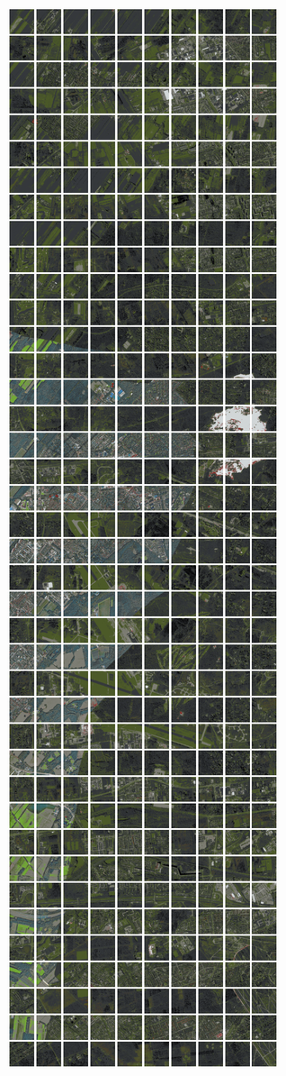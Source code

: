 <html>
<div>
<img src="https://github.com/HakkaTjakka/NL_TILE_MAP/blob/main/18/621/-1047/r.6210.-10470.png" height="44" width="44">
<img src="https://github.com/HakkaTjakka/NL_TILE_MAP/blob/main/18/621/-1047/r.6211.-10470.png" height="44" width="44">
<img src="https://github.com/HakkaTjakka/NL_TILE_MAP/blob/main/18/621/-1047/r.6212.-10470.png" height="44" width="44">
<img src="https://github.com/HakkaTjakka/NL_TILE_MAP/blob/main/18/621/-1047/r.6213.-10470.png" height="44" width="44">
<img src="https://github.com/HakkaTjakka/NL_TILE_MAP/blob/main/18/621/-1047/r.6214.-10470.png" height="44" width="44">
<img src="https://github.com/HakkaTjakka/NL_TILE_MAP/blob/main/18/621/-1047/r.6215.-10470.png" height="44" width="44">
<img src="https://github.com/HakkaTjakka/NL_TILE_MAP/blob/main/18/621/-1047/r.6216.-10470.png" height="44" width="44">
<img src="https://github.com/HakkaTjakka/NL_TILE_MAP/blob/main/18/621/-1047/r.6217.-10470.png" height="44" width="44">
<img src="https://github.com/HakkaTjakka/NL_TILE_MAP/blob/main/18/621/-1047/r.6218.-10470.png" height="44" width="44">
<img src="https://github.com/HakkaTjakka/NL_TILE_MAP/blob/main/18/621/-1047/r.6219.-10470.png" height="44" width="44">
<img src="https://github.com/HakkaTjakka/NL_TILE_MAP/blob/main/18/622/-1047/r.6220.-10470.png" height="44" width="44">
<img src="https://github.com/HakkaTjakka/NL_TILE_MAP/blob/main/18/622/-1047/r.6221.-10470.png" height="44" width="44">
<img src="https://github.com/HakkaTjakka/NL_TILE_MAP/blob/main/18/622/-1047/r.6222.-10470.png" height="44" width="44">
<img src="https://github.com/HakkaTjakka/NL_TILE_MAP/blob/main/18/622/-1047/r.6223.-10470.png" height="44" width="44">
<img src="https://github.com/HakkaTjakka/NL_TILE_MAP/blob/main/18/622/-1047/r.6224.-10470.png" height="44" width="44">
<img src="https://github.com/HakkaTjakka/NL_TILE_MAP/blob/main/18/622/-1047/r.6225.-10470.png" height="44" width="44">
<img src="https://github.com/HakkaTjakka/NL_TILE_MAP/blob/main/18/622/-1047/r.6226.-10470.png" height="44" width="44">
<img src="https://github.com/HakkaTjakka/NL_TILE_MAP/blob/main/18/622/-1047/r.6227.-10470.png" height="44" width="44">
<img src="https://github.com/HakkaTjakka/NL_TILE_MAP/blob/main/18/622/-1047/r.6228.-10470.png" height="44" width="44">
<img src="https://github.com/HakkaTjakka/NL_TILE_MAP/blob/main/18/622/-1047/r.6229.-10470.png" height="44" width="44">
<br>
<img src="https://github.com/HakkaTjakka/NL_TILE_MAP/blob/main/18/621/-1047/r.6210.-10469.png" height="44" width="44">
<img src="https://github.com/HakkaTjakka/NL_TILE_MAP/blob/main/18/621/-1047/r.6211.-10469.png" height="44" width="44">
<img src="https://github.com/HakkaTjakka/NL_TILE_MAP/blob/main/18/621/-1047/r.6212.-10469.png" height="44" width="44">
<img src="https://github.com/HakkaTjakka/NL_TILE_MAP/blob/main/18/621/-1047/r.6213.-10469.png" height="44" width="44">
<img src="https://github.com/HakkaTjakka/NL_TILE_MAP/blob/main/18/621/-1047/r.6214.-10469.png" height="44" width="44">
<img src="https://github.com/HakkaTjakka/NL_TILE_MAP/blob/main/18/621/-1047/r.6215.-10469.png" height="44" width="44">
<img src="https://github.com/HakkaTjakka/NL_TILE_MAP/blob/main/18/621/-1047/r.6216.-10469.png" height="44" width="44">
<img src="https://github.com/HakkaTjakka/NL_TILE_MAP/blob/main/18/621/-1047/r.6217.-10469.png" height="44" width="44">
<img src="https://github.com/HakkaTjakka/NL_TILE_MAP/blob/main/18/621/-1047/r.6218.-10469.png" height="44" width="44">
<img src="https://github.com/HakkaTjakka/NL_TILE_MAP/blob/main/18/621/-1047/r.6219.-10469.png" height="44" width="44">
<img src="https://github.com/HakkaTjakka/NL_TILE_MAP/blob/main/18/622/-1047/r.6220.-10469.png" height="44" width="44">
<img src="https://github.com/HakkaTjakka/NL_TILE_MAP/blob/main/18/622/-1047/r.6221.-10469.png" height="44" width="44">
<img src="https://github.com/HakkaTjakka/NL_TILE_MAP/blob/main/18/622/-1047/r.6222.-10469.png" height="44" width="44">
<img src="https://github.com/HakkaTjakka/NL_TILE_MAP/blob/main/18/622/-1047/r.6223.-10469.png" height="44" width="44">
<img src="https://github.com/HakkaTjakka/NL_TILE_MAP/blob/main/18/622/-1047/r.6224.-10469.png" height="44" width="44">
<img src="https://github.com/HakkaTjakka/NL_TILE_MAP/blob/main/18/622/-1047/r.6225.-10469.png" height="44" width="44">
<img src="https://github.com/HakkaTjakka/NL_TILE_MAP/blob/main/18/622/-1047/r.6226.-10469.png" height="44" width="44">
<img src="https://github.com/HakkaTjakka/NL_TILE_MAP/blob/main/18/622/-1047/r.6227.-10469.png" height="44" width="44">
<img src="https://github.com/HakkaTjakka/NL_TILE_MAP/blob/main/18/622/-1047/r.6228.-10469.png" height="44" width="44">
<img src="https://github.com/HakkaTjakka/NL_TILE_MAP/blob/main/18/622/-1047/r.6229.-10469.png" height="44" width="44">
<br>
<img src="https://github.com/HakkaTjakka/NL_TILE_MAP/blob/main/18/621/-1047/r.6210.-10468.png" height="44" width="44">
<img src="https://github.com/HakkaTjakka/NL_TILE_MAP/blob/main/18/621/-1047/r.6211.-10468.png" height="44" width="44">
<img src="https://github.com/HakkaTjakka/NL_TILE_MAP/blob/main/18/621/-1047/r.6212.-10468.png" height="44" width="44">
<img src="https://github.com/HakkaTjakka/NL_TILE_MAP/blob/main/18/621/-1047/r.6213.-10468.png" height="44" width="44">
<img src="https://github.com/HakkaTjakka/NL_TILE_MAP/blob/main/18/621/-1047/r.6214.-10468.png" height="44" width="44">
<img src="https://github.com/HakkaTjakka/NL_TILE_MAP/blob/main/18/621/-1047/r.6215.-10468.png" height="44" width="44">
<img src="https://github.com/HakkaTjakka/NL_TILE_MAP/blob/main/18/621/-1047/r.6216.-10468.png" height="44" width="44">
<img src="https://github.com/HakkaTjakka/NL_TILE_MAP/blob/main/18/621/-1047/r.6217.-10468.png" height="44" width="44">
<img src="https://github.com/HakkaTjakka/NL_TILE_MAP/blob/main/18/621/-1047/r.6218.-10468.png" height="44" width="44">
<img src="https://github.com/HakkaTjakka/NL_TILE_MAP/blob/main/18/621/-1047/r.6219.-10468.png" height="44" width="44">
<img src="https://github.com/HakkaTjakka/NL_TILE_MAP/blob/main/18/622/-1047/r.6220.-10468.png" height="44" width="44">
<img src="https://github.com/HakkaTjakka/NL_TILE_MAP/blob/main/18/622/-1047/r.6221.-10468.png" height="44" width="44">
<img src="https://github.com/HakkaTjakka/NL_TILE_MAP/blob/main/18/622/-1047/r.6222.-10468.png" height="44" width="44">
<img src="https://github.com/HakkaTjakka/NL_TILE_MAP/blob/main/18/622/-1047/r.6223.-10468.png" height="44" width="44">
<img src="https://github.com/HakkaTjakka/NL_TILE_MAP/blob/main/18/622/-1047/r.6224.-10468.png" height="44" width="44">
<img src="https://github.com/HakkaTjakka/NL_TILE_MAP/blob/main/18/622/-1047/r.6225.-10468.png" height="44" width="44">
<img src="https://github.com/HakkaTjakka/NL_TILE_MAP/blob/main/18/622/-1047/r.6226.-10468.png" height="44" width="44">
<img src="https://github.com/HakkaTjakka/NL_TILE_MAP/blob/main/18/622/-1047/r.6227.-10468.png" height="44" width="44">
<img src="https://github.com/HakkaTjakka/NL_TILE_MAP/blob/main/18/622/-1047/r.6228.-10468.png" height="44" width="44">
<img src="https://github.com/HakkaTjakka/NL_TILE_MAP/blob/main/18/622/-1047/r.6229.-10468.png" height="44" width="44">
<br>
<img src="https://github.com/HakkaTjakka/NL_TILE_MAP/blob/main/18/621/-1047/r.6210.-10467.png" height="44" width="44">
<img src="https://github.com/HakkaTjakka/NL_TILE_MAP/blob/main/18/621/-1047/r.6211.-10467.png" height="44" width="44">
<img src="https://github.com/HakkaTjakka/NL_TILE_MAP/blob/main/18/621/-1047/r.6212.-10467.png" height="44" width="44">
<img src="https://github.com/HakkaTjakka/NL_TILE_MAP/blob/main/18/621/-1047/r.6213.-10467.png" height="44" width="44">
<img src="https://github.com/HakkaTjakka/NL_TILE_MAP/blob/main/18/621/-1047/r.6214.-10467.png" height="44" width="44">
<img src="https://github.com/HakkaTjakka/NL_TILE_MAP/blob/main/18/621/-1047/r.6215.-10467.png" height="44" width="44">
<img src="https://github.com/HakkaTjakka/NL_TILE_MAP/blob/main/18/621/-1047/r.6216.-10467.png" height="44" width="44">
<img src="https://github.com/HakkaTjakka/NL_TILE_MAP/blob/main/18/621/-1047/r.6217.-10467.png" height="44" width="44">
<img src="https://github.com/HakkaTjakka/NL_TILE_MAP/blob/main/18/621/-1047/r.6218.-10467.png" height="44" width="44">
<img src="https://github.com/HakkaTjakka/NL_TILE_MAP/blob/main/18/621/-1047/r.6219.-10467.png" height="44" width="44">
<img src="https://github.com/HakkaTjakka/NL_TILE_MAP/blob/main/18/622/-1047/r.6220.-10467.png" height="44" width="44">
<img src="https://github.com/HakkaTjakka/NL_TILE_MAP/blob/main/18/622/-1047/r.6221.-10467.png" height="44" width="44">
<img src="https://github.com/HakkaTjakka/NL_TILE_MAP/blob/main/18/622/-1047/r.6222.-10467.png" height="44" width="44">
<img src="https://github.com/HakkaTjakka/NL_TILE_MAP/blob/main/18/622/-1047/r.6223.-10467.png" height="44" width="44">
<img src="https://github.com/HakkaTjakka/NL_TILE_MAP/blob/main/18/622/-1047/r.6224.-10467.png" height="44" width="44">
<img src="https://github.com/HakkaTjakka/NL_TILE_MAP/blob/main/18/622/-1047/r.6225.-10467.png" height="44" width="44">
<img src="https://github.com/HakkaTjakka/NL_TILE_MAP/blob/main/18/622/-1047/r.6226.-10467.png" height="44" width="44">
<img src="https://github.com/HakkaTjakka/NL_TILE_MAP/blob/main/18/622/-1047/r.6227.-10467.png" height="44" width="44">
<img src="https://github.com/HakkaTjakka/NL_TILE_MAP/blob/main/18/622/-1047/r.6228.-10467.png" height="44" width="44">
<img src="https://github.com/HakkaTjakka/NL_TILE_MAP/blob/main/18/622/-1047/r.6229.-10467.png" height="44" width="44">
<br>
<img src="https://github.com/HakkaTjakka/NL_TILE_MAP/blob/main/18/621/-1047/r.6210.-10466.png" height="44" width="44">
<img src="https://github.com/HakkaTjakka/NL_TILE_MAP/blob/main/18/621/-1047/r.6211.-10466.png" height="44" width="44">
<img src="https://github.com/HakkaTjakka/NL_TILE_MAP/blob/main/18/621/-1047/r.6212.-10466.png" height="44" width="44">
<img src="https://github.com/HakkaTjakka/NL_TILE_MAP/blob/main/18/621/-1047/r.6213.-10466.png" height="44" width="44">
<img src="https://github.com/HakkaTjakka/NL_TILE_MAP/blob/main/18/621/-1047/r.6214.-10466.png" height="44" width="44">
<img src="https://github.com/HakkaTjakka/NL_TILE_MAP/blob/main/18/621/-1047/r.6215.-10466.png" height="44" width="44">
<img src="https://github.com/HakkaTjakka/NL_TILE_MAP/blob/main/18/621/-1047/r.6216.-10466.png" height="44" width="44">
<img src="https://github.com/HakkaTjakka/NL_TILE_MAP/blob/main/18/621/-1047/r.6217.-10466.png" height="44" width="44">
<img src="https://github.com/HakkaTjakka/NL_TILE_MAP/blob/main/18/621/-1047/r.6218.-10466.png" height="44" width="44">
<img src="https://github.com/HakkaTjakka/NL_TILE_MAP/blob/main/18/621/-1047/r.6219.-10466.png" height="44" width="44">
<img src="https://github.com/HakkaTjakka/NL_TILE_MAP/blob/main/18/622/-1047/r.6220.-10466.png" height="44" width="44">
<img src="https://github.com/HakkaTjakka/NL_TILE_MAP/blob/main/18/622/-1047/r.6221.-10466.png" height="44" width="44">
<img src="https://github.com/HakkaTjakka/NL_TILE_MAP/blob/main/18/622/-1047/r.6222.-10466.png" height="44" width="44">
<img src="https://github.com/HakkaTjakka/NL_TILE_MAP/blob/main/18/622/-1047/r.6223.-10466.png" height="44" width="44">
<img src="https://github.com/HakkaTjakka/NL_TILE_MAP/blob/main/18/622/-1047/r.6224.-10466.png" height="44" width="44">
<img src="https://github.com/HakkaTjakka/NL_TILE_MAP/blob/main/18/622/-1047/r.6225.-10466.png" height="44" width="44">
<img src="https://github.com/HakkaTjakka/NL_TILE_MAP/blob/main/18/622/-1047/r.6226.-10466.png" height="44" width="44">
<img src="https://github.com/HakkaTjakka/NL_TILE_MAP/blob/main/18/622/-1047/r.6227.-10466.png" height="44" width="44">
<img src="https://github.com/HakkaTjakka/NL_TILE_MAP/blob/main/18/622/-1047/r.6228.-10466.png" height="44" width="44">
<img src="https://github.com/HakkaTjakka/NL_TILE_MAP/blob/main/18/622/-1047/r.6229.-10466.png" height="44" width="44">
<br>
<img src="https://github.com/HakkaTjakka/NL_TILE_MAP/blob/main/18/621/-1047/r.6210.-10465.png" height="44" width="44">
<img src="https://github.com/HakkaTjakka/NL_TILE_MAP/blob/main/18/621/-1047/r.6211.-10465.png" height="44" width="44">
<img src="https://github.com/HakkaTjakka/NL_TILE_MAP/blob/main/18/621/-1047/r.6212.-10465.png" height="44" width="44">
<img src="https://github.com/HakkaTjakka/NL_TILE_MAP/blob/main/18/621/-1047/r.6213.-10465.png" height="44" width="44">
<img src="https://github.com/HakkaTjakka/NL_TILE_MAP/blob/main/18/621/-1047/r.6214.-10465.png" height="44" width="44">
<img src="https://github.com/HakkaTjakka/NL_TILE_MAP/blob/main/18/621/-1047/r.6215.-10465.png" height="44" width="44">
<img src="https://github.com/HakkaTjakka/NL_TILE_MAP/blob/main/18/621/-1047/r.6216.-10465.png" height="44" width="44">
<img src="https://github.com/HakkaTjakka/NL_TILE_MAP/blob/main/18/621/-1047/r.6217.-10465.png" height="44" width="44">
<img src="https://github.com/HakkaTjakka/NL_TILE_MAP/blob/main/18/621/-1047/r.6218.-10465.png" height="44" width="44">
<img src="https://github.com/HakkaTjakka/NL_TILE_MAP/blob/main/18/621/-1047/r.6219.-10465.png" height="44" width="44">
<img src="https://github.com/HakkaTjakka/NL_TILE_MAP/blob/main/18/622/-1047/r.6220.-10465.png" height="44" width="44">
<img src="https://github.com/HakkaTjakka/NL_TILE_MAP/blob/main/18/622/-1047/r.6221.-10465.png" height="44" width="44">
<img src="https://github.com/HakkaTjakka/NL_TILE_MAP/blob/main/18/622/-1047/r.6222.-10465.png" height="44" width="44">
<img src="https://github.com/HakkaTjakka/NL_TILE_MAP/blob/main/18/622/-1047/r.6223.-10465.png" height="44" width="44">
<img src="https://github.com/HakkaTjakka/NL_TILE_MAP/blob/main/18/622/-1047/r.6224.-10465.png" height="44" width="44">
<img src="https://github.com/HakkaTjakka/NL_TILE_MAP/blob/main/18/622/-1047/r.6225.-10465.png" height="44" width="44">
<img src="https://github.com/HakkaTjakka/NL_TILE_MAP/blob/main/18/622/-1047/r.6226.-10465.png" height="44" width="44">
<img src="https://github.com/HakkaTjakka/NL_TILE_MAP/blob/main/18/622/-1047/r.6227.-10465.png" height="44" width="44">
<img src="https://github.com/HakkaTjakka/NL_TILE_MAP/blob/main/18/622/-1047/r.6228.-10465.png" height="44" width="44">
<img src="https://github.com/HakkaTjakka/NL_TILE_MAP/blob/main/18/622/-1047/r.6229.-10465.png" height="44" width="44">
<br>
<img src="https://github.com/HakkaTjakka/NL_TILE_MAP/blob/main/18/621/-1047/r.6210.-10464.png" height="44" width="44">
<img src="https://github.com/HakkaTjakka/NL_TILE_MAP/blob/main/18/621/-1047/r.6211.-10464.png" height="44" width="44">
<img src="https://github.com/HakkaTjakka/NL_TILE_MAP/blob/main/18/621/-1047/r.6212.-10464.png" height="44" width="44">
<img src="https://github.com/HakkaTjakka/NL_TILE_MAP/blob/main/18/621/-1047/r.6213.-10464.png" height="44" width="44">
<img src="https://github.com/HakkaTjakka/NL_TILE_MAP/blob/main/18/621/-1047/r.6214.-10464.png" height="44" width="44">
<img src="https://github.com/HakkaTjakka/NL_TILE_MAP/blob/main/18/621/-1047/r.6215.-10464.png" height="44" width="44">
<img src="https://github.com/HakkaTjakka/NL_TILE_MAP/blob/main/18/621/-1047/r.6216.-10464.png" height="44" width="44">
<img src="https://github.com/HakkaTjakka/NL_TILE_MAP/blob/main/18/621/-1047/r.6217.-10464.png" height="44" width="44">
<img src="https://github.com/HakkaTjakka/NL_TILE_MAP/blob/main/18/621/-1047/r.6218.-10464.png" height="44" width="44">
<img src="https://github.com/HakkaTjakka/NL_TILE_MAP/blob/main/18/621/-1047/r.6219.-10464.png" height="44" width="44">
<img src="https://github.com/HakkaTjakka/NL_TILE_MAP/blob/main/18/622/-1047/r.6220.-10464.png" height="44" width="44">
<img src="https://github.com/HakkaTjakka/NL_TILE_MAP/blob/main/18/622/-1047/r.6221.-10464.png" height="44" width="44">
<img src="https://github.com/HakkaTjakka/NL_TILE_MAP/blob/main/18/622/-1047/r.6222.-10464.png" height="44" width="44">
<img src="https://github.com/HakkaTjakka/NL_TILE_MAP/blob/main/18/622/-1047/r.6223.-10464.png" height="44" width="44">
<img src="https://github.com/HakkaTjakka/NL_TILE_MAP/blob/main/18/622/-1047/r.6224.-10464.png" height="44" width="44">
<img src="https://github.com/HakkaTjakka/NL_TILE_MAP/blob/main/18/622/-1047/r.6225.-10464.png" height="44" width="44">
<img src="https://github.com/HakkaTjakka/NL_TILE_MAP/blob/main/18/622/-1047/r.6226.-10464.png" height="44" width="44">
<img src="https://github.com/HakkaTjakka/NL_TILE_MAP/blob/main/18/622/-1047/r.6227.-10464.png" height="44" width="44">
<img src="https://github.com/HakkaTjakka/NL_TILE_MAP/blob/main/18/622/-1047/r.6228.-10464.png" height="44" width="44">
<img src="https://github.com/HakkaTjakka/NL_TILE_MAP/blob/main/18/622/-1047/r.6229.-10464.png" height="44" width="44">
<br>
<img src="https://github.com/HakkaTjakka/NL_TILE_MAP/blob/main/18/621/-1047/r.6210.-10463.png" height="44" width="44">
<img src="https://github.com/HakkaTjakka/NL_TILE_MAP/blob/main/18/621/-1047/r.6211.-10463.png" height="44" width="44">
<img src="https://github.com/HakkaTjakka/NL_TILE_MAP/blob/main/18/621/-1047/r.6212.-10463.png" height="44" width="44">
<img src="https://github.com/HakkaTjakka/NL_TILE_MAP/blob/main/18/621/-1047/r.6213.-10463.png" height="44" width="44">
<img src="https://github.com/HakkaTjakka/NL_TILE_MAP/blob/main/18/621/-1047/r.6214.-10463.png" height="44" width="44">
<img src="https://github.com/HakkaTjakka/NL_TILE_MAP/blob/main/18/621/-1047/r.6215.-10463.png" height="44" width="44">
<img src="https://github.com/HakkaTjakka/NL_TILE_MAP/blob/main/18/621/-1047/r.6216.-10463.png" height="44" width="44">
<img src="https://github.com/HakkaTjakka/NL_TILE_MAP/blob/main/18/621/-1047/r.6217.-10463.png" height="44" width="44">
<img src="https://github.com/HakkaTjakka/NL_TILE_MAP/blob/main/18/621/-1047/r.6218.-10463.png" height="44" width="44">
<img src="https://github.com/HakkaTjakka/NL_TILE_MAP/blob/main/18/621/-1047/r.6219.-10463.png" height="44" width="44">
<img src="https://github.com/HakkaTjakka/NL_TILE_MAP/blob/main/18/622/-1047/r.6220.-10463.png" height="44" width="44">
<img src="https://github.com/HakkaTjakka/NL_TILE_MAP/blob/main/18/622/-1047/r.6221.-10463.png" height="44" width="44">
<img src="https://github.com/HakkaTjakka/NL_TILE_MAP/blob/main/18/622/-1047/r.6222.-10463.png" height="44" width="44">
<img src="https://github.com/HakkaTjakka/NL_TILE_MAP/blob/main/18/622/-1047/r.6223.-10463.png" height="44" width="44">
<img src="https://github.com/HakkaTjakka/NL_TILE_MAP/blob/main/18/622/-1047/r.6224.-10463.png" height="44" width="44">
<img src="https://github.com/HakkaTjakka/NL_TILE_MAP/blob/main/18/622/-1047/r.6225.-10463.png" height="44" width="44">
<img src="https://github.com/HakkaTjakka/NL_TILE_MAP/blob/main/18/622/-1047/r.6226.-10463.png" height="44" width="44">
<img src="https://github.com/HakkaTjakka/NL_TILE_MAP/blob/main/18/622/-1047/r.6227.-10463.png" height="44" width="44">
<img src="https://github.com/HakkaTjakka/NL_TILE_MAP/blob/main/18/622/-1047/r.6228.-10463.png" height="44" width="44">
<img src="https://github.com/HakkaTjakka/NL_TILE_MAP/blob/main/18/622/-1047/r.6229.-10463.png" height="44" width="44">
<br>
<img src="https://github.com/HakkaTjakka/NL_TILE_MAP/blob/main/18/621/-1047/r.6210.-10462.png" height="44" width="44">
<img src="https://github.com/HakkaTjakka/NL_TILE_MAP/blob/main/18/621/-1047/r.6211.-10462.png" height="44" width="44">
<img src="https://github.com/HakkaTjakka/NL_TILE_MAP/blob/main/18/621/-1047/r.6212.-10462.png" height="44" width="44">
<img src="https://github.com/HakkaTjakka/NL_TILE_MAP/blob/main/18/621/-1047/r.6213.-10462.png" height="44" width="44">
<img src="https://github.com/HakkaTjakka/NL_TILE_MAP/blob/main/18/621/-1047/r.6214.-10462.png" height="44" width="44">
<img src="https://github.com/HakkaTjakka/NL_TILE_MAP/blob/main/18/621/-1047/r.6215.-10462.png" height="44" width="44">
<img src="https://github.com/HakkaTjakka/NL_TILE_MAP/blob/main/18/621/-1047/r.6216.-10462.png" height="44" width="44">
<img src="https://github.com/HakkaTjakka/NL_TILE_MAP/blob/main/18/621/-1047/r.6217.-10462.png" height="44" width="44">
<img src="https://github.com/HakkaTjakka/NL_TILE_MAP/blob/main/18/621/-1047/r.6218.-10462.png" height="44" width="44">
<img src="https://github.com/HakkaTjakka/NL_TILE_MAP/blob/main/18/621/-1047/r.6219.-10462.png" height="44" width="44">
<img src="https://github.com/HakkaTjakka/NL_TILE_MAP/blob/main/18/622/-1047/r.6220.-10462.png" height="44" width="44">
<img src="https://github.com/HakkaTjakka/NL_TILE_MAP/blob/main/18/622/-1047/r.6221.-10462.png" height="44" width="44">
<img src="https://github.com/HakkaTjakka/NL_TILE_MAP/blob/main/18/622/-1047/r.6222.-10462.png" height="44" width="44">
<img src="https://github.com/HakkaTjakka/NL_TILE_MAP/blob/main/18/622/-1047/r.6223.-10462.png" height="44" width="44">
<img src="https://github.com/HakkaTjakka/NL_TILE_MAP/blob/main/18/622/-1047/r.6224.-10462.png" height="44" width="44">
<img src="https://github.com/HakkaTjakka/NL_TILE_MAP/blob/main/18/622/-1047/r.6225.-10462.png" height="44" width="44">
<img src="https://github.com/HakkaTjakka/NL_TILE_MAP/blob/main/18/622/-1047/r.6226.-10462.png" height="44" width="44">
<img src="https://github.com/HakkaTjakka/NL_TILE_MAP/blob/main/18/622/-1047/r.6227.-10462.png" height="44" width="44">
<img src="https://github.com/HakkaTjakka/NL_TILE_MAP/blob/main/18/622/-1047/r.6228.-10462.png" height="44" width="44">
<img src="https://github.com/HakkaTjakka/NL_TILE_MAP/blob/main/18/622/-1047/r.6229.-10462.png" height="44" width="44">
<br>
<img src="https://github.com/HakkaTjakka/NL_TILE_MAP/blob/main/18/621/-1047/r.6210.-10461.png" height="44" width="44">
<img src="https://github.com/HakkaTjakka/NL_TILE_MAP/blob/main/18/621/-1047/r.6211.-10461.png" height="44" width="44">
<img src="https://github.com/HakkaTjakka/NL_TILE_MAP/blob/main/18/621/-1047/r.6212.-10461.png" height="44" width="44">
<img src="https://github.com/HakkaTjakka/NL_TILE_MAP/blob/main/18/621/-1047/r.6213.-10461.png" height="44" width="44">
<img src="https://github.com/HakkaTjakka/NL_TILE_MAP/blob/main/18/621/-1047/r.6214.-10461.png" height="44" width="44">
<img src="https://github.com/HakkaTjakka/NL_TILE_MAP/blob/main/18/621/-1047/r.6215.-10461.png" height="44" width="44">
<img src="https://github.com/HakkaTjakka/NL_TILE_MAP/blob/main/18/621/-1047/r.6216.-10461.png" height="44" width="44">
<img src="https://github.com/HakkaTjakka/NL_TILE_MAP/blob/main/18/621/-1047/r.6217.-10461.png" height="44" width="44">
<img src="https://github.com/HakkaTjakka/NL_TILE_MAP/blob/main/18/621/-1047/r.6218.-10461.png" height="44" width="44">
<img src="https://github.com/HakkaTjakka/NL_TILE_MAP/blob/main/18/621/-1047/r.6219.-10461.png" height="44" width="44">
<img src="https://github.com/HakkaTjakka/NL_TILE_MAP/blob/main/18/622/-1047/r.6220.-10461.png" height="44" width="44">
<img src="https://github.com/HakkaTjakka/NL_TILE_MAP/blob/main/18/622/-1047/r.6221.-10461.png" height="44" width="44">
<img src="https://github.com/HakkaTjakka/NL_TILE_MAP/blob/main/18/622/-1047/r.6222.-10461.png" height="44" width="44">
<img src="https://github.com/HakkaTjakka/NL_TILE_MAP/blob/main/18/622/-1047/r.6223.-10461.png" height="44" width="44">
<img src="https://github.com/HakkaTjakka/NL_TILE_MAP/blob/main/18/622/-1047/r.6224.-10461.png" height="44" width="44">
<img src="https://github.com/HakkaTjakka/NL_TILE_MAP/blob/main/18/622/-1047/r.6225.-10461.png" height="44" width="44">
<img src="https://github.com/HakkaTjakka/NL_TILE_MAP/blob/main/18/622/-1047/r.6226.-10461.png" height="44" width="44">
<img src="https://github.com/HakkaTjakka/NL_TILE_MAP/blob/main/18/622/-1047/r.6227.-10461.png" height="44" width="44">
<img src="https://github.com/HakkaTjakka/NL_TILE_MAP/blob/main/18/622/-1047/r.6228.-10461.png" height="44" width="44">
<img src="https://github.com/HakkaTjakka/NL_TILE_MAP/blob/main/18/622/-1047/r.6229.-10461.png" height="44" width="44">
<br>
<img src="https://github.com/HakkaTjakka/NL_TILE_MAP/blob/main/18/621/-1046/r.6210.-10460.png" height="44" width="44">
<img src="https://github.com/HakkaTjakka/NL_TILE_MAP/blob/main/18/621/-1046/r.6211.-10460.png" height="44" width="44">
<img src="https://github.com/HakkaTjakka/NL_TILE_MAP/blob/main/18/621/-1046/r.6212.-10460.png" height="44" width="44">
<img src="https://github.com/HakkaTjakka/NL_TILE_MAP/blob/main/18/621/-1046/r.6213.-10460.png" height="44" width="44">
<img src="https://github.com/HakkaTjakka/NL_TILE_MAP/blob/main/18/621/-1046/r.6214.-10460.png" height="44" width="44">
<img src="https://github.com/HakkaTjakka/NL_TILE_MAP/blob/main/18/621/-1046/r.6215.-10460.png" height="44" width="44">
<img src="https://github.com/HakkaTjakka/NL_TILE_MAP/blob/main/18/621/-1046/r.6216.-10460.png" height="44" width="44">
<img src="https://github.com/HakkaTjakka/NL_TILE_MAP/blob/main/18/621/-1046/r.6217.-10460.png" height="44" width="44">
<img src="https://github.com/HakkaTjakka/NL_TILE_MAP/blob/main/18/621/-1046/r.6218.-10460.png" height="44" width="44">
<img src="https://github.com/HakkaTjakka/NL_TILE_MAP/blob/main/18/621/-1046/r.6219.-10460.png" height="44" width="44">
<img src="https://github.com/HakkaTjakka/NL_TILE_MAP/blob/main/18/622/-1046/r.6220.-10460.png" height="44" width="44">
<img src="https://github.com/HakkaTjakka/NL_TILE_MAP/blob/main/18/622/-1046/r.6221.-10460.png" height="44" width="44">
<img src="https://github.com/HakkaTjakka/NL_TILE_MAP/blob/main/18/622/-1046/r.6222.-10460.png" height="44" width="44">
<img src="https://github.com/HakkaTjakka/NL_TILE_MAP/blob/main/18/622/-1046/r.6223.-10460.png" height="44" width="44">
<img src="https://github.com/HakkaTjakka/NL_TILE_MAP/blob/main/18/622/-1046/r.6224.-10460.png" height="44" width="44">
<img src="https://github.com/HakkaTjakka/NL_TILE_MAP/blob/main/18/622/-1046/r.6225.-10460.png" height="44" width="44">
<img src="https://github.com/HakkaTjakka/NL_TILE_MAP/blob/main/18/622/-1046/r.6226.-10460.png" height="44" width="44">
<img src="https://github.com/HakkaTjakka/NL_TILE_MAP/blob/main/18/622/-1046/r.6227.-10460.png" height="44" width="44">
<img src="https://github.com/HakkaTjakka/NL_TILE_MAP/blob/main/18/622/-1046/r.6228.-10460.png" height="44" width="44">
<img src="https://github.com/HakkaTjakka/NL_TILE_MAP/blob/main/18/622/-1046/r.6229.-10460.png" height="44" width="44">
<br>
<img src="https://github.com/HakkaTjakka/NL_TILE_MAP/blob/main/18/621/-1046/r.6210.-10459.png" height="44" width="44">
<img src="https://github.com/HakkaTjakka/NL_TILE_MAP/blob/main/18/621/-1046/r.6211.-10459.png" height="44" width="44">
<img src="https://github.com/HakkaTjakka/NL_TILE_MAP/blob/main/18/621/-1046/r.6212.-10459.png" height="44" width="44">
<img src="https://github.com/HakkaTjakka/NL_TILE_MAP/blob/main/18/621/-1046/r.6213.-10459.png" height="44" width="44">
<img src="https://github.com/HakkaTjakka/NL_TILE_MAP/blob/main/18/621/-1046/r.6214.-10459.png" height="44" width="44">
<img src="https://github.com/HakkaTjakka/NL_TILE_MAP/blob/main/18/621/-1046/r.6215.-10459.png" height="44" width="44">
<img src="https://github.com/HakkaTjakka/NL_TILE_MAP/blob/main/18/621/-1046/r.6216.-10459.png" height="44" width="44">
<img src="https://github.com/HakkaTjakka/NL_TILE_MAP/blob/main/18/621/-1046/r.6217.-10459.png" height="44" width="44">
<img src="https://github.com/HakkaTjakka/NL_TILE_MAP/blob/main/18/621/-1046/r.6218.-10459.png" height="44" width="44">
<img src="https://github.com/HakkaTjakka/NL_TILE_MAP/blob/main/18/621/-1046/r.6219.-10459.png" height="44" width="44">
<img src="https://github.com/HakkaTjakka/NL_TILE_MAP/blob/main/18/622/-1046/r.6220.-10459.png" height="44" width="44">
<img src="https://github.com/HakkaTjakka/NL_TILE_MAP/blob/main/18/622/-1046/r.6221.-10459.png" height="44" width="44">
<img src="https://github.com/HakkaTjakka/NL_TILE_MAP/blob/main/18/622/-1046/r.6222.-10459.png" height="44" width="44">
<img src="https://github.com/HakkaTjakka/NL_TILE_MAP/blob/main/18/622/-1046/r.6223.-10459.png" height="44" width="44">
<img src="https://github.com/HakkaTjakka/NL_TILE_MAP/blob/main/18/622/-1046/r.6224.-10459.png" height="44" width="44">
<img src="https://github.com/HakkaTjakka/NL_TILE_MAP/blob/main/18/622/-1046/r.6225.-10459.png" height="44" width="44">
<img src="https://github.com/HakkaTjakka/NL_TILE_MAP/blob/main/18/622/-1046/r.6226.-10459.png" height="44" width="44">
<img src="https://github.com/HakkaTjakka/NL_TILE_MAP/blob/main/18/622/-1046/r.6227.-10459.png" height="44" width="44">
<img src="https://github.com/HakkaTjakka/NL_TILE_MAP/blob/main/18/622/-1046/r.6228.-10459.png" height="44" width="44">
<img src="https://github.com/HakkaTjakka/NL_TILE_MAP/blob/main/18/622/-1046/r.6229.-10459.png" height="44" width="44">
<br>
<img src="https://github.com/HakkaTjakka/NL_TILE_MAP/blob/main/18/621/-1046/r.6210.-10458.png" height="44" width="44">
<img src="https://github.com/HakkaTjakka/NL_TILE_MAP/blob/main/18/621/-1046/r.6211.-10458.png" height="44" width="44">
<img src="https://github.com/HakkaTjakka/NL_TILE_MAP/blob/main/18/621/-1046/r.6212.-10458.png" height="44" width="44">
<img src="https://github.com/HakkaTjakka/NL_TILE_MAP/blob/main/18/621/-1046/r.6213.-10458.png" height="44" width="44">
<img src="https://github.com/HakkaTjakka/NL_TILE_MAP/blob/main/18/621/-1046/r.6214.-10458.png" height="44" width="44">
<img src="https://github.com/HakkaTjakka/NL_TILE_MAP/blob/main/18/621/-1046/r.6215.-10458.png" height="44" width="44">
<img src="https://github.com/HakkaTjakka/NL_TILE_MAP/blob/main/18/621/-1046/r.6216.-10458.png" height="44" width="44">
<img src="https://github.com/HakkaTjakka/NL_TILE_MAP/blob/main/18/621/-1046/r.6217.-10458.png" height="44" width="44">
<img src="https://github.com/HakkaTjakka/NL_TILE_MAP/blob/main/18/621/-1046/r.6218.-10458.png" height="44" width="44">
<img src="https://github.com/HakkaTjakka/NL_TILE_MAP/blob/main/18/621/-1046/r.6219.-10458.png" height="44" width="44">
<img src="https://github.com/HakkaTjakka/NL_TILE_MAP/blob/main/18/622/-1046/r.6220.-10458.png" height="44" width="44">
<img src="https://github.com/HakkaTjakka/NL_TILE_MAP/blob/main/18/622/-1046/r.6221.-10458.png" height="44" width="44">
<img src="https://github.com/HakkaTjakka/NL_TILE_MAP/blob/main/18/622/-1046/r.6222.-10458.png" height="44" width="44">
<img src="https://github.com/HakkaTjakka/NL_TILE_MAP/blob/main/18/622/-1046/r.6223.-10458.png" height="44" width="44">
<img src="https://github.com/HakkaTjakka/NL_TILE_MAP/blob/main/18/622/-1046/r.6224.-10458.png" height="44" width="44">
<img src="https://github.com/HakkaTjakka/NL_TILE_MAP/blob/main/18/622/-1046/r.6225.-10458.png" height="44" width="44">
<img src="https://github.com/HakkaTjakka/NL_TILE_MAP/blob/main/18/622/-1046/r.6226.-10458.png" height="44" width="44">
<img src="https://github.com/HakkaTjakka/NL_TILE_MAP/blob/main/18/622/-1046/r.6227.-10458.png" height="44" width="44">
<img src="https://github.com/HakkaTjakka/NL_TILE_MAP/blob/main/18/622/-1046/r.6228.-10458.png" height="44" width="44">
<img src="https://github.com/HakkaTjakka/NL_TILE_MAP/blob/main/18/622/-1046/r.6229.-10458.png" height="44" width="44">
<br>
<img src="https://github.com/HakkaTjakka/NL_TILE_MAP/blob/main/18/621/-1046/r.6210.-10457.png" height="44" width="44">
<img src="https://github.com/HakkaTjakka/NL_TILE_MAP/blob/main/18/621/-1046/r.6211.-10457.png" height="44" width="44">
<img src="https://github.com/HakkaTjakka/NL_TILE_MAP/blob/main/18/621/-1046/r.6212.-10457.png" height="44" width="44">
<img src="https://github.com/HakkaTjakka/NL_TILE_MAP/blob/main/18/621/-1046/r.6213.-10457.png" height="44" width="44">
<img src="https://github.com/HakkaTjakka/NL_TILE_MAP/blob/main/18/621/-1046/r.6214.-10457.png" height="44" width="44">
<img src="https://github.com/HakkaTjakka/NL_TILE_MAP/blob/main/18/621/-1046/r.6215.-10457.png" height="44" width="44">
<img src="https://github.com/HakkaTjakka/NL_TILE_MAP/blob/main/18/621/-1046/r.6216.-10457.png" height="44" width="44">
<img src="https://github.com/HakkaTjakka/NL_TILE_MAP/blob/main/18/621/-1046/r.6217.-10457.png" height="44" width="44">
<img src="https://github.com/HakkaTjakka/NL_TILE_MAP/blob/main/18/621/-1046/r.6218.-10457.png" height="44" width="44">
<img src="https://github.com/HakkaTjakka/NL_TILE_MAP/blob/main/18/621/-1046/r.6219.-10457.png" height="44" width="44">
<img src="https://github.com/HakkaTjakka/NL_TILE_MAP/blob/main/18/622/-1046/r.6220.-10457.png" height="44" width="44">
<img src="https://github.com/HakkaTjakka/NL_TILE_MAP/blob/main/18/622/-1046/r.6221.-10457.png" height="44" width="44">
<img src="https://github.com/HakkaTjakka/NL_TILE_MAP/blob/main/18/622/-1046/r.6222.-10457.png" height="44" width="44">
<img src="https://github.com/HakkaTjakka/NL_TILE_MAP/blob/main/18/622/-1046/r.6223.-10457.png" height="44" width="44">
<img src="https://github.com/HakkaTjakka/NL_TILE_MAP/blob/main/18/622/-1046/r.6224.-10457.png" height="44" width="44">
<img src="https://github.com/HakkaTjakka/NL_TILE_MAP/blob/main/18/622/-1046/r.6225.-10457.png" height="44" width="44">
<img src="https://github.com/HakkaTjakka/NL_TILE_MAP/blob/main/18/622/-1046/r.6226.-10457.png" height="44" width="44">
<img src="https://github.com/HakkaTjakka/NL_TILE_MAP/blob/main/18/622/-1046/r.6227.-10457.png" height="44" width="44">
<img src="https://github.com/HakkaTjakka/NL_TILE_MAP/blob/main/18/622/-1046/r.6228.-10457.png" height="44" width="44">
<img src="https://github.com/HakkaTjakka/NL_TILE_MAP/blob/main/18/622/-1046/r.6229.-10457.png" height="44" width="44">
<br>
<img src="https://github.com/HakkaTjakka/NL_TILE_MAP/blob/main/18/621/-1046/r.6210.-10456.png" height="44" width="44">
<img src="https://github.com/HakkaTjakka/NL_TILE_MAP/blob/main/18/621/-1046/r.6211.-10456.png" height="44" width="44">
<img src="https://github.com/HakkaTjakka/NL_TILE_MAP/blob/main/18/621/-1046/r.6212.-10456.png" height="44" width="44">
<img src="https://github.com/HakkaTjakka/NL_TILE_MAP/blob/main/18/621/-1046/r.6213.-10456.png" height="44" width="44">
<img src="https://github.com/HakkaTjakka/NL_TILE_MAP/blob/main/18/621/-1046/r.6214.-10456.png" height="44" width="44">
<img src="https://github.com/HakkaTjakka/NL_TILE_MAP/blob/main/18/621/-1046/r.6215.-10456.png" height="44" width="44">
<img src="https://github.com/HakkaTjakka/NL_TILE_MAP/blob/main/18/621/-1046/r.6216.-10456.png" height="44" width="44">
<img src="https://github.com/HakkaTjakka/NL_TILE_MAP/blob/main/18/621/-1046/r.6217.-10456.png" height="44" width="44">
<img src="https://github.com/HakkaTjakka/NL_TILE_MAP/blob/main/18/621/-1046/r.6218.-10456.png" height="44" width="44">
<img src="https://github.com/HakkaTjakka/NL_TILE_MAP/blob/main/18/621/-1046/r.6219.-10456.png" height="44" width="44">
<img src="https://github.com/HakkaTjakka/NL_TILE_MAP/blob/main/18/622/-1046/r.6220.-10456.png" height="44" width="44">
<img src="https://github.com/HakkaTjakka/NL_TILE_MAP/blob/main/18/622/-1046/r.6221.-10456.png" height="44" width="44">
<img src="https://github.com/HakkaTjakka/NL_TILE_MAP/blob/main/18/622/-1046/r.6222.-10456.png" height="44" width="44">
<img src="https://github.com/HakkaTjakka/NL_TILE_MAP/blob/main/18/622/-1046/r.6223.-10456.png" height="44" width="44">
<img src="https://github.com/HakkaTjakka/NL_TILE_MAP/blob/main/18/622/-1046/r.6224.-10456.png" height="44" width="44">
<img src="https://github.com/HakkaTjakka/NL_TILE_MAP/blob/main/18/622/-1046/r.6225.-10456.png" height="44" width="44">
<img src="https://github.com/HakkaTjakka/NL_TILE_MAP/blob/main/18/622/-1046/r.6226.-10456.png" height="44" width="44">
<img src="https://github.com/HakkaTjakka/NL_TILE_MAP/blob/main/18/622/-1046/r.6227.-10456.png" height="44" width="44">
<img src="https://github.com/HakkaTjakka/NL_TILE_MAP/blob/main/18/622/-1046/r.6228.-10456.png" height="44" width="44">
<img src="https://github.com/HakkaTjakka/NL_TILE_MAP/blob/main/18/622/-1046/r.6229.-10456.png" height="44" width="44">
<br>
<img src="https://github.com/HakkaTjakka/NL_TILE_MAP/blob/main/18/621/-1046/r.6210.-10455.png" height="44" width="44">
<img src="https://github.com/HakkaTjakka/NL_TILE_MAP/blob/main/18/621/-1046/r.6211.-10455.png" height="44" width="44">
<img src="https://github.com/HakkaTjakka/NL_TILE_MAP/blob/main/18/621/-1046/r.6212.-10455.png" height="44" width="44">
<img src="https://github.com/HakkaTjakka/NL_TILE_MAP/blob/main/18/621/-1046/r.6213.-10455.png" height="44" width="44">
<img src="https://github.com/HakkaTjakka/NL_TILE_MAP/blob/main/18/621/-1046/r.6214.-10455.png" height="44" width="44">
<img src="https://github.com/HakkaTjakka/NL_TILE_MAP/blob/main/18/621/-1046/r.6215.-10455.png" height="44" width="44">
<img src="https://github.com/HakkaTjakka/NL_TILE_MAP/blob/main/18/621/-1046/r.6216.-10455.png" height="44" width="44">
<img src="https://github.com/HakkaTjakka/NL_TILE_MAP/blob/main/18/621/-1046/r.6217.-10455.png" height="44" width="44">
<img src="https://github.com/HakkaTjakka/NL_TILE_MAP/blob/main/18/621/-1046/r.6218.-10455.png" height="44" width="44">
<img src="https://github.com/HakkaTjakka/NL_TILE_MAP/blob/main/18/621/-1046/r.6219.-10455.png" height="44" width="44">
<img src="https://github.com/HakkaTjakka/NL_TILE_MAP/blob/main/18/622/-1046/r.6220.-10455.png" height="44" width="44">
<img src="https://github.com/HakkaTjakka/NL_TILE_MAP/blob/main/18/622/-1046/r.6221.-10455.png" height="44" width="44">
<img src="https://github.com/HakkaTjakka/NL_TILE_MAP/blob/main/18/622/-1046/r.6222.-10455.png" height="44" width="44">
<img src="https://github.com/HakkaTjakka/NL_TILE_MAP/blob/main/18/622/-1046/r.6223.-10455.png" height="44" width="44">
<img src="https://github.com/HakkaTjakka/NL_TILE_MAP/blob/main/18/622/-1046/r.6224.-10455.png" height="44" width="44">
<img src="https://github.com/HakkaTjakka/NL_TILE_MAP/blob/main/18/622/-1046/r.6225.-10455.png" height="44" width="44">
<img src="https://github.com/HakkaTjakka/NL_TILE_MAP/blob/main/18/622/-1046/r.6226.-10455.png" height="44" width="44">
<img src="https://github.com/HakkaTjakka/NL_TILE_MAP/blob/main/18/622/-1046/r.6227.-10455.png" height="44" width="44">
<img src="https://github.com/HakkaTjakka/NL_TILE_MAP/blob/main/18/622/-1046/r.6228.-10455.png" height="44" width="44">
<img src="https://github.com/HakkaTjakka/NL_TILE_MAP/blob/main/18/622/-1046/r.6229.-10455.png" height="44" width="44">
<br>
<img src="https://github.com/HakkaTjakka/NL_TILE_MAP/blob/main/18/621/-1046/r.6210.-10454.png" height="44" width="44">
<img src="https://github.com/HakkaTjakka/NL_TILE_MAP/blob/main/18/621/-1046/r.6211.-10454.png" height="44" width="44">
<img src="https://github.com/HakkaTjakka/NL_TILE_MAP/blob/main/18/621/-1046/r.6212.-10454.png" height="44" width="44">
<img src="https://github.com/HakkaTjakka/NL_TILE_MAP/blob/main/18/621/-1046/r.6213.-10454.png" height="44" width="44">
<img src="https://github.com/HakkaTjakka/NL_TILE_MAP/blob/main/18/621/-1046/r.6214.-10454.png" height="44" width="44">
<img src="https://github.com/HakkaTjakka/NL_TILE_MAP/blob/main/18/621/-1046/r.6215.-10454.png" height="44" width="44">
<img src="https://github.com/HakkaTjakka/NL_TILE_MAP/blob/main/18/621/-1046/r.6216.-10454.png" height="44" width="44">
<img src="https://github.com/HakkaTjakka/NL_TILE_MAP/blob/main/18/621/-1046/r.6217.-10454.png" height="44" width="44">
<img src="https://github.com/HakkaTjakka/NL_TILE_MAP/blob/main/18/621/-1046/r.6218.-10454.png" height="44" width="44">
<img src="https://github.com/HakkaTjakka/NL_TILE_MAP/blob/main/18/621/-1046/r.6219.-10454.png" height="44" width="44">
<img src="https://github.com/HakkaTjakka/NL_TILE_MAP/blob/main/18/622/-1046/r.6220.-10454.png" height="44" width="44">
<img src="https://github.com/HakkaTjakka/NL_TILE_MAP/blob/main/18/622/-1046/r.6221.-10454.png" height="44" width="44">
<img src="https://github.com/HakkaTjakka/NL_TILE_MAP/blob/main/18/622/-1046/r.6222.-10454.png" height="44" width="44">
<img src="https://github.com/HakkaTjakka/NL_TILE_MAP/blob/main/18/622/-1046/r.6223.-10454.png" height="44" width="44">
<img src="https://github.com/HakkaTjakka/NL_TILE_MAP/blob/main/18/622/-1046/r.6224.-10454.png" height="44" width="44">
<img src="https://github.com/HakkaTjakka/NL_TILE_MAP/blob/main/18/622/-1046/r.6225.-10454.png" height="44" width="44">
<img src="https://github.com/HakkaTjakka/NL_TILE_MAP/blob/main/18/622/-1046/r.6226.-10454.png" height="44" width="44">
<img src="https://github.com/HakkaTjakka/NL_TILE_MAP/blob/main/18/622/-1046/r.6227.-10454.png" height="44" width="44">
<img src="https://github.com/HakkaTjakka/NL_TILE_MAP/blob/main/18/622/-1046/r.6228.-10454.png" height="44" width="44">
<img src="https://github.com/HakkaTjakka/NL_TILE_MAP/blob/main/18/622/-1046/r.6229.-10454.png" height="44" width="44">
<br>
<img src="https://github.com/HakkaTjakka/NL_TILE_MAP/blob/main/18/621/-1046/r.6210.-10453.png" height="44" width="44">
<img src="https://github.com/HakkaTjakka/NL_TILE_MAP/blob/main/18/621/-1046/r.6211.-10453.png" height="44" width="44">
<img src="https://github.com/HakkaTjakka/NL_TILE_MAP/blob/main/18/621/-1046/r.6212.-10453.png" height="44" width="44">
<img src="https://github.com/HakkaTjakka/NL_TILE_MAP/blob/main/18/621/-1046/r.6213.-10453.png" height="44" width="44">
<img src="https://github.com/HakkaTjakka/NL_TILE_MAP/blob/main/18/621/-1046/r.6214.-10453.png" height="44" width="44">
<img src="https://github.com/HakkaTjakka/NL_TILE_MAP/blob/main/18/621/-1046/r.6215.-10453.png" height="44" width="44">
<img src="https://github.com/HakkaTjakka/NL_TILE_MAP/blob/main/18/621/-1046/r.6216.-10453.png" height="44" width="44">
<img src="https://github.com/HakkaTjakka/NL_TILE_MAP/blob/main/18/621/-1046/r.6217.-10453.png" height="44" width="44">
<img src="https://github.com/HakkaTjakka/NL_TILE_MAP/blob/main/18/621/-1046/r.6218.-10453.png" height="44" width="44">
<img src="https://github.com/HakkaTjakka/NL_TILE_MAP/blob/main/18/621/-1046/r.6219.-10453.png" height="44" width="44">
<img src="https://github.com/HakkaTjakka/NL_TILE_MAP/blob/main/18/622/-1046/r.6220.-10453.png" height="44" width="44">
<img src="https://github.com/HakkaTjakka/NL_TILE_MAP/blob/main/18/622/-1046/r.6221.-10453.png" height="44" width="44">
<img src="https://github.com/HakkaTjakka/NL_TILE_MAP/blob/main/18/622/-1046/r.6222.-10453.png" height="44" width="44">
<img src="https://github.com/HakkaTjakka/NL_TILE_MAP/blob/main/18/622/-1046/r.6223.-10453.png" height="44" width="44">
<img src="https://github.com/HakkaTjakka/NL_TILE_MAP/blob/main/18/622/-1046/r.6224.-10453.png" height="44" width="44">
<img src="https://github.com/HakkaTjakka/NL_TILE_MAP/blob/main/18/622/-1046/r.6225.-10453.png" height="44" width="44">
<img src="https://github.com/HakkaTjakka/NL_TILE_MAP/blob/main/18/622/-1046/r.6226.-10453.png" height="44" width="44">
<img src="https://github.com/HakkaTjakka/NL_TILE_MAP/blob/main/18/622/-1046/r.6227.-10453.png" height="44" width="44">
<img src="https://github.com/HakkaTjakka/NL_TILE_MAP/blob/main/18/622/-1046/r.6228.-10453.png" height="44" width="44">
<img src="https://github.com/HakkaTjakka/NL_TILE_MAP/blob/main/18/622/-1046/r.6229.-10453.png" height="44" width="44">
<br>
<img src="https://github.com/HakkaTjakka/NL_TILE_MAP/blob/main/18/621/-1046/r.6210.-10452.png" height="44" width="44">
<img src="https://github.com/HakkaTjakka/NL_TILE_MAP/blob/main/18/621/-1046/r.6211.-10452.png" height="44" width="44">
<img src="https://github.com/HakkaTjakka/NL_TILE_MAP/blob/main/18/621/-1046/r.6212.-10452.png" height="44" width="44">
<img src="https://github.com/HakkaTjakka/NL_TILE_MAP/blob/main/18/621/-1046/r.6213.-10452.png" height="44" width="44">
<img src="https://github.com/HakkaTjakka/NL_TILE_MAP/blob/main/18/621/-1046/r.6214.-10452.png" height="44" width="44">
<img src="https://github.com/HakkaTjakka/NL_TILE_MAP/blob/main/18/621/-1046/r.6215.-10452.png" height="44" width="44">
<img src="https://github.com/HakkaTjakka/NL_TILE_MAP/blob/main/18/621/-1046/r.6216.-10452.png" height="44" width="44">
<img src="https://github.com/HakkaTjakka/NL_TILE_MAP/blob/main/18/621/-1046/r.6217.-10452.png" height="44" width="44">
<img src="https://github.com/HakkaTjakka/NL_TILE_MAP/blob/main/18/621/-1046/r.6218.-10452.png" height="44" width="44">
<img src="https://github.com/HakkaTjakka/NL_TILE_MAP/blob/main/18/621/-1046/r.6219.-10452.png" height="44" width="44">
<img src="https://github.com/HakkaTjakka/NL_TILE_MAP/blob/main/18/622/-1046/r.6220.-10452.png" height="44" width="44">
<img src="https://github.com/HakkaTjakka/NL_TILE_MAP/blob/main/18/622/-1046/r.6221.-10452.png" height="44" width="44">
<img src="https://github.com/HakkaTjakka/NL_TILE_MAP/blob/main/18/622/-1046/r.6222.-10452.png" height="44" width="44">
<img src="https://github.com/HakkaTjakka/NL_TILE_MAP/blob/main/18/622/-1046/r.6223.-10452.png" height="44" width="44">
<img src="https://github.com/HakkaTjakka/NL_TILE_MAP/blob/main/18/622/-1046/r.6224.-10452.png" height="44" width="44">
<img src="https://github.com/HakkaTjakka/NL_TILE_MAP/blob/main/18/622/-1046/r.6225.-10452.png" height="44" width="44">
<img src="https://github.com/HakkaTjakka/NL_TILE_MAP/blob/main/18/622/-1046/r.6226.-10452.png" height="44" width="44">
<img src="https://github.com/HakkaTjakka/NL_TILE_MAP/blob/main/18/622/-1046/r.6227.-10452.png" height="44" width="44">
<img src="https://github.com/HakkaTjakka/NL_TILE_MAP/blob/main/18/622/-1046/r.6228.-10452.png" height="44" width="44">
<img src="https://github.com/HakkaTjakka/NL_TILE_MAP/blob/main/18/622/-1046/r.6229.-10452.png" height="44" width="44">
<br>
<img src="https://github.com/HakkaTjakka/NL_TILE_MAP/blob/main/18/621/-1046/r.6210.-10451.png" height="44" width="44">
<img src="https://github.com/HakkaTjakka/NL_TILE_MAP/blob/main/18/621/-1046/r.6211.-10451.png" height="44" width="44">
<img src="https://github.com/HakkaTjakka/NL_TILE_MAP/blob/main/18/621/-1046/r.6212.-10451.png" height="44" width="44">
<img src="https://github.com/HakkaTjakka/NL_TILE_MAP/blob/main/18/621/-1046/r.6213.-10451.png" height="44" width="44">
<img src="https://github.com/HakkaTjakka/NL_TILE_MAP/blob/main/18/621/-1046/r.6214.-10451.png" height="44" width="44">
<img src="https://github.com/HakkaTjakka/NL_TILE_MAP/blob/main/18/621/-1046/r.6215.-10451.png" height="44" width="44">
<img src="https://github.com/HakkaTjakka/NL_TILE_MAP/blob/main/18/621/-1046/r.6216.-10451.png" height="44" width="44">
<img src="https://github.com/HakkaTjakka/NL_TILE_MAP/blob/main/18/621/-1046/r.6217.-10451.png" height="44" width="44">
<img src="https://github.com/HakkaTjakka/NL_TILE_MAP/blob/main/18/621/-1046/r.6218.-10451.png" height="44" width="44">
<img src="https://github.com/HakkaTjakka/NL_TILE_MAP/blob/main/18/621/-1046/r.6219.-10451.png" height="44" width="44">
<img src="https://github.com/HakkaTjakka/NL_TILE_MAP/blob/main/18/622/-1046/r.6220.-10451.png" height="44" width="44">
<img src="https://github.com/HakkaTjakka/NL_TILE_MAP/blob/main/18/622/-1046/r.6221.-10451.png" height="44" width="44">
<img src="https://github.com/HakkaTjakka/NL_TILE_MAP/blob/main/18/622/-1046/r.6222.-10451.png" height="44" width="44">
<img src="https://github.com/HakkaTjakka/NL_TILE_MAP/blob/main/18/622/-1046/r.6223.-10451.png" height="44" width="44">
<img src="https://github.com/HakkaTjakka/NL_TILE_MAP/blob/main/18/622/-1046/r.6224.-10451.png" height="44" width="44">
<img src="https://github.com/HakkaTjakka/NL_TILE_MAP/blob/main/18/622/-1046/r.6225.-10451.png" height="44" width="44">
<img src="https://github.com/HakkaTjakka/NL_TILE_MAP/blob/main/18/622/-1046/r.6226.-10451.png" height="44" width="44">
<img src="https://github.com/HakkaTjakka/NL_TILE_MAP/blob/main/18/622/-1046/r.6227.-10451.png" height="44" width="44">
<img src="https://github.com/HakkaTjakka/NL_TILE_MAP/blob/main/18/622/-1046/r.6228.-10451.png" height="44" width="44">
<img src="https://github.com/HakkaTjakka/NL_TILE_MAP/blob/main/18/622/-1046/r.6229.-10451.png" height="44" width="44">
<br>
</div>
</html>
